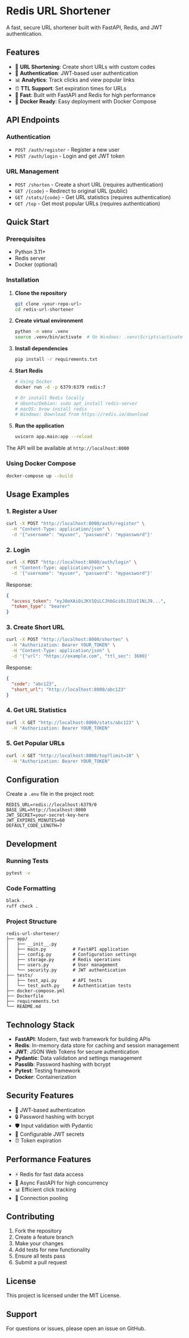 # Redis URL Shortener

A fast, secure URL shortener built with FastAPI, Redis, and JWT authentication.

## Features

- 🔗 **URL Shortening**: Create short URLs with custom codes
- 🔐 **Authentication**: JWT-based user authentication
- 📊 **Analytics**: Track clicks and view popular links
- ⏰ **TTL Support**: Set expiration times for URLs
- 🚀 **Fast**: Built with FastAPI and Redis for high performance
- 🐳 **Docker Ready**: Easy deployment with Docker Compose

## API Endpoints

### Authentication
- `POST /auth/register` - Register a new user
- `POST /auth/login` - Login and get JWT token

### URL Management
- `POST /shorten` - Create a short URL (requires authentication)
- `GET /{code}` - Redirect to original URL (public)
- `GET /stats/{code}` - Get URL statistics (requires authentication)
- `GET /top` - Get most popular URLs (requires authentication)

## Quick Start

### Prerequisites
- Python 3.11+
- Redis server
- Docker (optional)

### Installation

1. **Clone the repository**
   ```bash
   git clone <your-repo-url>
   cd redis-url-shortener
   ```

2. **Create virtual environment**
   ```bash
   python -m venv .venv
   source .venv/bin/activate  # On Windows: .venv\Scripts\activate
   ```

3. **Install dependencies**
   ```bash
   pip install -r requirements.txt
   ```

4. **Start Redis**
   ```bash
   # Using Docker
   docker run -d -p 6379:6379 redis:7
   
   # Or install Redis locally
   # Ubuntu/Debian: sudo apt install redis-server
   # macOS: brew install redis
   # Windows: Download from https://redis.io/download
   ```

5. **Run the application**
   ```bash
   uvicorn app.main:app --reload
   ```

The API will be available at `http://localhost:8000`

### Using Docker Compose

```bash
docker-compose up --build
```

## Usage Examples

### 1. Register a User
```bash
curl -X POST "http://localhost:8000/auth/register" \
  -H "Content-Type: application/json" \
  -d '{"username": "myuser", "password": "mypassword"}'
```

### 2. Login
```bash
curl -X POST "http://localhost:8000/auth/login" \
  -H "Content-Type: application/json" \
  -d '{"username": "myuser", "password": "mypassword"}'
```

Response:
```json
{
  "access_token": "eyJ0eXAiOiJKV1QiLCJhbGciOiJIUzI1NiJ9...",
  "token_type": "bearer"
}
```

### 3. Create Short URL
```bash
curl -X POST "http://localhost:8000/shorten" \
  -H "Authorization: Bearer YOUR_TOKEN" \
  -H "Content-Type: application/json" \
  -d '{"url": "https://example.com", "ttl_sec": 3600}'
```

Response:
```json
{
  "code": "abc123",
  "short_url": "http://localhost:8000/abc123"
}
```

### 4. Get URL Statistics
```bash
curl -X GET "http://localhost:8000/stats/abc123" \
  -H "Authorization: Bearer YOUR_TOKEN"
```

### 5. Get Popular URLs
```bash
curl -X GET "http://localhost:8000/top?limit=10" \
  -H "Authorization: Bearer YOUR_TOKEN"
```

## Configuration

Create a `.env` file in the project root:

```env
REDIS_URL=redis://localhost:6379/0
BASE_URL=http://localhost:8000
JWT_SECRET=your-secret-key-here
JWT_EXPIRES_MINUTES=60
DEFAULT_CODE_LENGTH=7
```

## Development

### Running Tests
```bash
pytest -v
```

### Code Formatting
```bash
black .
ruff check .
```

### Project Structure
```
redis-url-shortener/
├── app/
│   ├── __init__.py
│   ├── main.py          # FastAPI application
│   ├── config.py        # Configuration settings
│   ├── storage.py       # Redis operations
│   ├── users.py         # User management
│   └── security.py      # JWT authentication
├── tests/
│   ├── test_api.py      # API tests
│   └── test_auth.py     # Authentication tests
├── docker-compose.yml
├── Dockerfile
├── requirements.txt
└── README.md
```

## Technology Stack

- **FastAPI**: Modern, fast web framework for building APIs
- **Redis**: In-memory data store for caching and session management
- **JWT**: JSON Web Tokens for secure authentication
- **Pydantic**: Data validation and settings management
- **Passlib**: Password hashing with bcrypt
- **Pytest**: Testing framework
- **Docker**: Containerization

## Security Features

- 🔐 JWT-based authentication
- 🔒 Password hashing with bcrypt
- 🛡️ Input validation with Pydantic
- 🔑 Configurable JWT secrets
- ⏰ Token expiration

## Performance Features

- ⚡ Redis for fast data access
- 🚀 Async FastAPI for high concurrency
- 📊 Efficient click tracking
- 🔄 Connection pooling

## Contributing

1. Fork the repository
2. Create a feature branch
3. Make your changes
4. Add tests for new functionality
5. Ensure all tests pass
6. Submit a pull request

## License

This project is licensed under the MIT License.

## Support

For questions or issues, please open an issue on GitHub.
